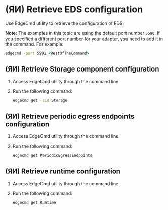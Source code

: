 ﻿---
uid: RetrieveEDSConfiguration1-1
---

# (ЯИ) Retrieve EDS configuration

Use EdgeCmd utility to retrieve the configuration of EDS.

**Note:** The examples in this topic are using the default port number `5590`. If you specified a different port number for your adapter, you need to add it in the command. For example:

```cmd
edgecmd -port 5591 <RestOfTheCommand>
```

## (ЯИ) Retrieve Storage component configuration

1. Access EdgeCmd utility through the command line.
2. Run the following command:

    ```cmd
    edgecmd get -cid Storage
    ```

## (ЯИ) Retrieve periodic egress endpoints configuration

1. Access EdgeCmd utility through the command line.
2. Run the following command:

    ```cmd
    edgecmd get PeriodicEgressEndpoints
    ```

## (ЯИ) Retrieve runtime configuration

1. Access EdgeCmd utility through the command line.
2. Run the following command:

    ```cmd
    edgecmd get Runtime
    ```
